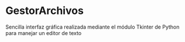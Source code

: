 # GestorArchivos
 
Sencilla interfaz gráfica realizada mediante el módulo Tkinter de Python para manejar un editor de texto
